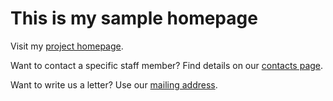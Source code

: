 This is my sample homepage
==========================

Visit my [project homepage](projects/index.html).

Want to contact a specific staff member? Find details on our [contacts page](contacts.html).

Want to write us a letter? Use our [mailing address](contacts.html#Mailing_address).
